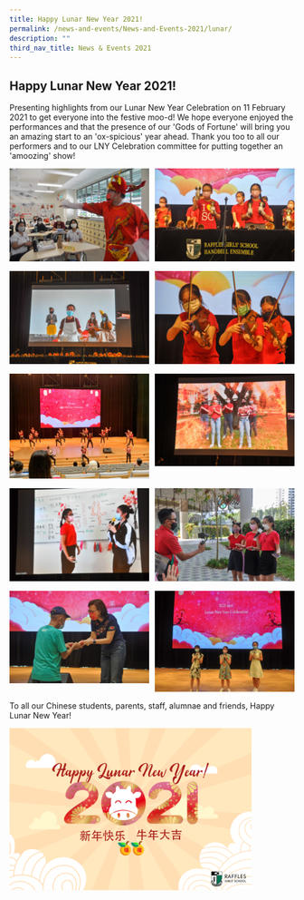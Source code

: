 ```yaml
---
title: Happy Lunar New Year 2021!
permalink: /news-and-events/News-and-Events-2021/lunar/
description: ""
third_nav_title: News & Events 2021
---
```

## Happy Lunar New Year 2021!

Presenting highlights from our Lunar New Year Celebration on 11 February 2021 to get everyone into the festive moo-d! We hope everyone enjoyed the performances and that the presence of our 'Gods of Fortune' will bring you an amazing start to an 'ox-spicious' year ahead. Thank you too to all our performers and to our LNY Celebration committee for putting together an 'amoozing' show!

<img src="/images/hlny1.jpg" style="width:49%" align=left>
<img src="/images/hlny2.jpg" style="width:49%" align=right>
<br clear="left"><br>

<img src="/images/hlny3.jpg" style="width:49%" align=left>
<img src="/images/hlny4.jpg" style="width:49%" align=right>
<br clear="left"><br>

<img src="/images/hlny5.jpg" style="width:49%" align=left>
<img src="/images/hlny6.jpg" style="width:49%" align=right>
<br clear="left"><br>

<img src="/images/hlny7.jpg" style="width:49%" align=left>
<img src="/images/hlny8.jpg" style="width:49%" align=right>
<br clear="left"><br>

<img src="/images/hlny9.jpg" style="width:49%" align=left>
<img src="/images/hlny10.jpg" style="width:49%" align=right>
<br clear="left"><br>

To all our Chinese students, parents, staff, alumnae and friends, Happy Lunar New Year!

<img src="/images/RGSe-card_Lunar New Year 2021.png" style="width:85%">
